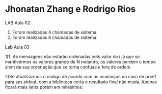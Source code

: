 # Jhonatan Zhang e Rodrigo Rios


LAB Aula 02
1) Foram realizadas 4 chamadas de sistema;
2) Foram realizadas 8 chamadas de sistema.

Lab Aula 03

1)1. As mensagens não estarão ordenadas pelo valor de i já que se mantivérmos os valores grande de N rodando, os valores perdem o tempo além da sua ordenação que se torna confusa e fora de ordem.

2)Se atualizarmos o código de acordo com as mudanças no caso de printf para sys.stdout, com a biblioteca certa o resultado final não muda. Apenas ficará mais lenta porém em milésimos;
